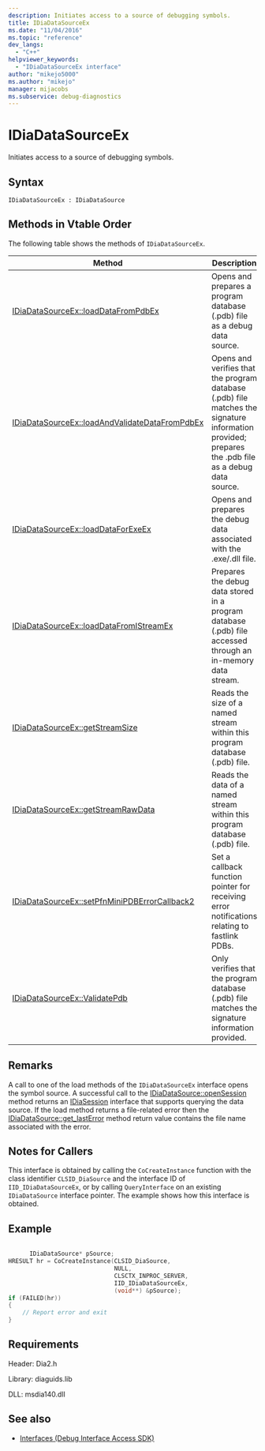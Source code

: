 ```yaml
---
description: Initiates access to a source of debugging symbols.
title: IDiaDataSourceEx
ms.date: "11/04/2016"
ms.topic: "reference"
dev_langs:
  - "C++"
helpviewer_keywords:
  - "IDiaDataSourceEx interface"
author: "mikejo5000"
ms.author: "mikejo"
manager: mijacobs
ms.subservice: debug-diagnostics
---
```


# IDiaDataSourceEx

Initiates access to a source of debugging symbols.

## Syntax

`IDiaDataSourceEx : IDiaDataSource`

## Methods in Vtable Order

The following table shows the methods of `IDiaDataSourceEx`.

|Method|Description|
|------------|-----------------|
|[IDiaDataSourceEx::loadDataFromPdbEx](../../debugger/debug-interface-access/idiadatasourceex-loaddatafrompdbex.md)|Opens and prepares a program database (.pdb) file as a debug data source.|
|[IDiaDataSourceEx::loadAndValidateDataFromPdbEx](../../debugger/debug-interface-access/idiadatasourceex-loadandvalidatedatafrompdbex.md)|Opens and verifies that the program database (.pdb) file matches the signature information provided; prepares the .pdb file as a debug data source.|
|[IDiaDataSourceEx::loadDataForExeEx](../../debugger/debug-interface-access/idiadatasourceex-loaddataforexeex.md)|Opens and prepares the debug data associated with the .exe/.dll file.|
|[IDiaDataSourceEx::loadDataFromIStreamEx](../../debugger/debug-interface-access/idiadatasourceex-loaddatafromistreamex.md)|Prepares the debug data stored in a program database (.pdb) file accessed through an in-memory data stream.|
|[IDiaDataSourceEx::getStreamSize](../../debugger/debug-interface-access/idiadatasourceex-getstreamsize.md)|Reads the size of a named stream within this program database (.pdb) file.|
|[IDiaDataSourceEx::getStreamRawData](../../debugger/debug-interface-access/idiadatasourceex-getstreamrawdata.md)|Reads the data of a named stream within this program database (.pdb) file.|
|[IDiaDataSourceEx::setPfnMiniPDBErrorCallback2](../../debugger/debug-interface-access/idiadatasourceex-setpfnminipdberrorcallback2.md)|Set a callback function pointer for receiving error notifications relating to fastlink PDBs.|
|[IDiaDataSourceEx::ValidatePdb](../../debugger/debug-interface-access/idiadatasourceex-validatepdb.md)|Only verifies that the program database (.pdb) file matches the signature information provided.|

## Remarks

A call to one of the load methods of the `IDiaDataSourceEx` interface opens the symbol source. A successful call to the [IDiaDataSource::openSession](../../debugger/debug-interface-access/idiadatasource-opensession.md) method returns an [IDiaSession](../../debugger/debug-interface-access/idiasession.md) interface that supports querying the data source. If the load method returns a file-related error then the [IDiaDataSource::get_lastError](../../debugger/debug-interface-access/idiadatasource-get-lasterror.md) method return value contains the file name associated with the error.

## Notes for Callers

This interface is obtained by calling the `CoCreateInstance` function with the class identifier `CLSID_DiaSource` and the interface ID of `IID_IDiaDataSourceEx`, or by calling `QueryInterface` on an existing `IDiaDataSource` interface pointer. The example shows how this interface is obtained.

## Example

```c++

      IDiaDataSource* pSource;
HRESULT hr = CoCreateInstance(CLSID_DiaSource,
                              NULL,
                              CLSCTX_INPROC_SERVER,
                              IID_IDiaDataSourceEx,
                              (void**) &pSource);
if (FAILED(hr))
{
    // Report error and exit
}
```

## Requirements

Header: Dia2.h

Library: diaguids.lib

DLL: msdia140.dll

## See also

- [Interfaces (Debug Interface Access SDK)](../../debugger/debug-interface-access/interfaces-debug-interface-access-sdk.md)
